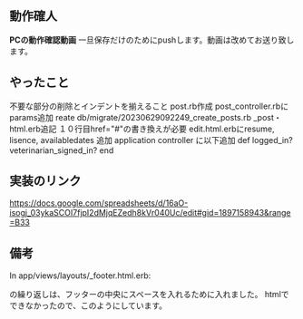 ## 動作確人

<!-- PCで動かした場合の動作確人を動画で貼る or 見た目のみの作成で機能が必要ない場合は画像でOK -->
**PCの動作確認動画**
一旦保存だけのためにpushします。動画は改めてお送り致します。
## やったこと
<!-- 実装した内容を書く-->
不要な部分の削除とインデントを揃えること
post.rb作成
post_controller.rbにparams追加
reate    db/migrate/20230629092249_create_posts.rb
_post・html.erb追記 １０行目href="#"の書き換えが必要
edit.html.erbにresume, lisence, availabledates 追加
application controller に以下追加
  def logged_in?
    veterinarian_signed_in?
  end

## 実装のリンク
<!-- ガントチャートのタスク対象のセルのリンクを貼る -->
https://docs.google.com/spreadsheets/d/16aO-isogj_03ykaSCOI7fjpI2dMjqEZedh8kVr040Uc/edit#gid=1897158943&range=B33
## 備考

<!-- なければ、書かなくても良い。相談事項があれば、ここに書く。-->
In app/views/layouts/_footer.html.erb:
<div class="col"></div> の繰り返しは、フッターの中央にスペースを入れるために入れました。
htmlでできなかったので、このようにしています。

